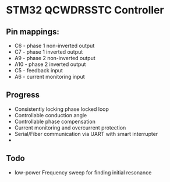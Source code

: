 STM32 QCWDRSSTC Controller
==========================

Pin mappings:
-------------
* C6  - phase 1 non-inverted output
* C7  - phase 1 inverted output
* A9  - phase 2 non-inverted output
* A10 - phase 2 inverted output
* C5  - feedback input
* A6  - current monitoring input

Progress
--------
* Consistently locking phase locked loop
* Controllable conduction angle
* Controllable phase compensation
* Current monitoring and overcurrent protection
* Serial/Fiber communication via UART with smart interrupter
* 

Todo
----
* low-power Frequency sweep for finding initial resonance

